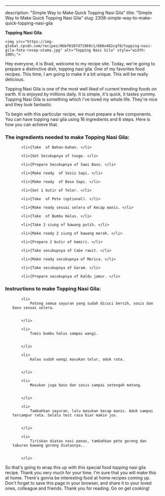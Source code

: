 ---
description: "Simple Way to Make Quick Topping Nasi Gila"
title: "Simple Way to Make Quick Topping Nasi Gila"
slug: 2308-simple-way-to-make-quick-topping-nasi-gila

<p>
	<strong>Topping Nasi Gila</strong>. 
	
</p>
<p>
	
	<img src="https://img-global.cpcdn.com/recipes/0bbf0107d71969c1/680x482cq70/topping-nasi-gila-foto-resep-utama.jpg" alt="Topping Nasi Gila" style="width: 100%;">
	
	
</p>
<p>
	Hey everyone, it is Brad, welcome to my recipe site. Today, we're going to prepare a distinctive dish, topping nasi gila. One of my favorites food recipes. This time, I am going to make it a bit unique. This will be really delicious.
</p>
	
<p>
	Topping Nasi Gila is one of the most well liked of current trending foods on earth. It is enjoyed by millions daily. It is simple, it's quick, it tastes yummy. Topping Nasi Gila is something which I've loved my whole life. They're nice and they look fantastic.
</p>
<p>
	
</p>

<p>
To begin with this particular recipe, we must prepare a few components. You can have topping nasi gila using 16 ingredients and 6 steps. Here is how you can achieve that.
</p>

<h3>The ingredients needed to make Topping Nasi Gila:</h3>

<ol>
	
		<li>{Take  of Bahan-bahan. </li>
	
		<li>{Get Secukupnya of touge. </li>
	
		<li>{Prepare Secukupnya of Sawi Baso. </li>
	
		<li>{Make ready  of Sosis Sapi. </li>
	
		<li>{Make ready  of Baso Sapi. </li>
	
		<li>{Get 1 butir of Telor. </li>
	
		<li>{Take  of Pete (optional). </li>
	
		<li>{Make ready sesuai selera of Kecap manis. </li>
	
		<li>{Take  of Bumbu Halus. </li>
	
		<li>{Take 3 siung of bawang putih. </li>
	
		<li>{Make ready 2 siung of bawang merah. </li>
	
		<li>{Prepare 2 butir of kemiri. </li>
	
		<li>{Take secukupnya of Cabe rawit. </li>
	
		<li>{Make ready secukupnya of Merica. </li>
	
		<li>{Take secukupnya of Garam. </li>
	
		<li>{Prepare secukupnya of Kaldu jamur. </li>
	
</ol>
<p>
	
</p>

<h3>Instructions to make Topping Nasi Gila:</h3>

<ol>
	
		<li>
			Potong semua sayuran yang sudah dicuci bersih, sosis dan baso sesuai selera.
			
			
		</li>
	
		<li>
			Tumis bumbu halus sampai wangi.
			
			
		</li>
	
		<li>
			Kalau sudah wangi masukan telur, aduk rata.
			
			
		</li>
	
		<li>
			Masukan juga baso dan sosis sampai setengah matang.
			
			
		</li>
	
		<li>
			Tambahkan sayuran, lalu masukan kecap manis. Aduk sampai tercampur rata. Selalu test rasa biar makin jos.
			
			
		</li>
	
		<li>
			Tiriskan diatas nasi panas, tambahkan pete goreng dan taburan bawang goreng diatasnya..
			
			
		</li>
	
</ol>

<p>
	
</p>

<p>
	So that's going to wrap this up with this special food topping nasi gila recipe. Thank you very much for your time. I'm sure that you will make this at home. There's gonna be interesting food at home recipes coming up. Don't forget to save this page in your browser, and share it to your loved ones, colleague and friends. Thank you for reading. Go on get cooking!
</p>

